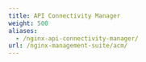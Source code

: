 ```yaml
---
title: API Connectivity Manager
weight: 500
aliases:
  - /nginx-api-connectivity-manager/
url: /nginx-management-suite/acm/
---
```

